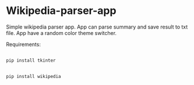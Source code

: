 # Wikipedia-parser-app
Simple wikipedia parser app. App can parse summary and save result to txt file. App have a random color theme switcher.

Requirements:
##
    pip install tkinter

##
    pip install wikipedia
